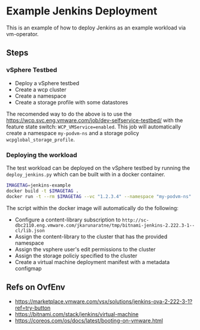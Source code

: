 # Example Jenkins Deployment

This is an example of how to deploy Jenkins as an example workload via vm-operator.

## Steps

### vSphere Testbed

- Deploy a vSphere testbed
- Create a wcp cluster
- Create a namespace
- Create a storage profile with some datastores

The recomended way to do the above is to use the https://wcp.svc.eng.vmware.com/job/dev-selfservice-testbed/ with the feature state switch: `WCP_VMService=enabled`. This job will automatically create a namespace `my-podvm-ns` and a storage policy `wcpglobal_storage_profile`.

### Deploying the workload

The test workload can be deployed on the vSphere testbed by running the `deploy_jenkins.py` which can be built with in a docker container.

```sh
IMAGETAG=jenkins-example
docker build -t $IMAGETAG .
docker run -t --rm $IMAGETAG --vc "1.2.3.4" --namespace "my-podvm-ns"
```

The script within the docker image will automatically do the following:

- Configure a content-library subscription to `http://sc-dbc2110.eng.vmware.com/jkarunaratne/tmp/bitnami-jenkins-2.222.3-1--cl/lib.json`
- Assign the content-library to the cluster that has the provided namespace
- Assign the vsphere user's edit permissions to the cluster
- Assign the storage policiy specified to the cluster
- Create a virtual machine deployment manifest with a metadata configmap

## Refs on OvfEnv

- https://marketplace.vmware.com/vsx/solutions/jenkins-ova-2-222-3-1?ref=try-button
- https://bitnami.com/stack/jenkins/virtual-machine
- https://coreos.com/os/docs/latest/booting-on-vmware.html
